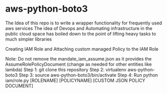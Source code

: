 # aws-python-boto3

The Idea of this repo is to write a wrapper functionality for frequently used aws services
The idea of Devops and Automating infrastructure in the public cloud space has boiled down to the point of lifting heavy tasks to much simpler libraries

Creating IAM Role and Attaching custom managed Policy to the IAM Role

Note:  Do not remove the mandate_iam_assume.json as it provides the AssumeRolePolicyDocument (change as needed for other entities like lambda)
Step 1: git clone this repository
Step 2: virtualenv aws-python-boto3
Step 3: source aws-python-boto3/bin/activate
Step 4: Run python iam/role.py [ROLENAME] [POLICYNAME] [CUSTOM JSON POLICY DOCUMENT]
